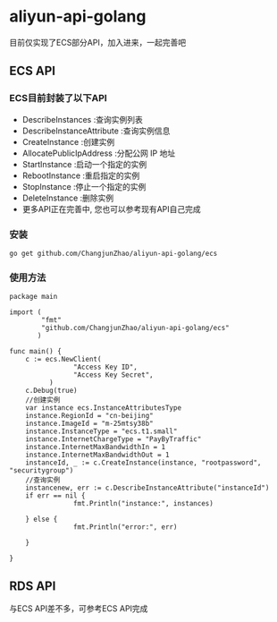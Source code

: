 # aliyun-api-golang
目前仅实现了ECS部分API，加入进来，一起完善吧

## ECS API

### ECS目前封装了以下API

* DescribeInstances :查询实例列表
* DescribeInstanceAttribute :查询实例信息
* CreateInstance :创建实例
* AllocatePublicIpAddress :分配公网 IP 地址
* StartInstance :启动一个指定的实例
* RebootInstance :重启指定的实例
* StopInstance :停止一个指定的实例
* DeleteInstance :删除实例
* 更多API正在完善中, 您也可以参考现有API自己完成

### 安装
 `go get github.com/ChangjunZhao/aliyun-api-golang/ecs`

### 使用方法

```
package main

import (
        "fmt"
        "github.com/ChangjunZhao/aliyun-api-golang/ecs"
       )

func main() {
	c := ecs.NewClient(
                "Access Key ID",
                "Access Key Secret", 
		  )
    c.Debug(true)
    //创建实例
    var instance ecs.InstanceAttributesType
    instance.RegionId = "cn-beijing"
    instance.ImageId = "m-25mtsy38b"
    instance.InstanceType = "ecs.t1.small"
    instance.InternetChargeType = "PayByTraffic"
    instance.InternetMaxBandwidthIn = 1
    instance.InternetMaxBandwidthOut = 1
    instanceId, _ := c.CreateInstance(instance, "rootpassword", "securitygroup")
    //查询实例
    instancenew, err := c.DescribeInstanceAttribute("instanceId")
	if err == nil {
                fmt.Println("instance:", instances)
        
	} else {
                fmt.Println("error:", err)
        
	}

}
```

## RDS API

与ECS API差不多，可参考ECS API完成

